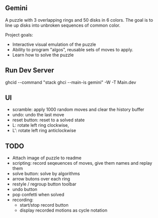 ## Gemini 
A puzzle with 3 overlapping rings and 50 disks in 6 colors. The goal is to line up disks into unbroken sequences of common color.

Project goals:
- Interactive visual emulation of the puzzle
- Ability to program "algos", reusable sets of moves to apply.
- Learn how to solve the puzzle

## Run Dev Server
ghcid --command "stack ghci --main-is gemini" -W -T Main.dev

## UI
- scramble: apply 1000 random moves and clear the history buffer
- undo: undo the last move
- reset button: reset to a solved state
- L: rotate left ring clockwise, 
- L': rotate left ring anticlockwise

## TODO
- Attach image of puzzle to readme
- scripting: record seqeuences of moves, give them names and replay them
- solve button: solve by algorithms
- arrow butons over each ring
- restyle / regroup button toolbar
- undo button
- pop confetti when solved
- recording:
    - start/stop record button
    - display recorded motions as cycle notation
